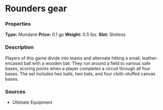 ﻿---
Title: "Rounders gear"
Type: "Mundane"
Price: "0.1 gp"
Weight: "0.5 lbs."
Slot: "Slotless"
Description: |
  "Players of this game divide into teams and alternate hitting a small, leather-encased ball with a wooden bat. They run around a field to various safe bases, scoring points when a player completes a circuit through all four bases. The set includes two balls, two bats, and four cloth-stuffed canvas bases."
Sources: "['Ultimate Equipment']"
---

# Rounders gear

### Properties

**Type:** Mundane **Price:** 0.1 gp **Weight:** 0.5 lbs. **Slot:** Slotless

### Description

Players of this game divide into teams and alternate hitting a small, leather-encased ball with a wooden bat. They run around a field to various safe bases, scoring points when a player completes a circuit through all four bases. The set includes two balls, two bats, and four cloth-stuffed canvas bases.

### Sources

* Ultimate Equipment